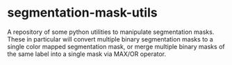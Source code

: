 # segmentation-mask-utils
A repository of some python utilities to manipulate segmentation masks. These in particular will convert multiple binary segmentation masks to a single color mapped segmentation mask, or merge multiple binary masks of the same label into a single mask via MAX/OR operator.
